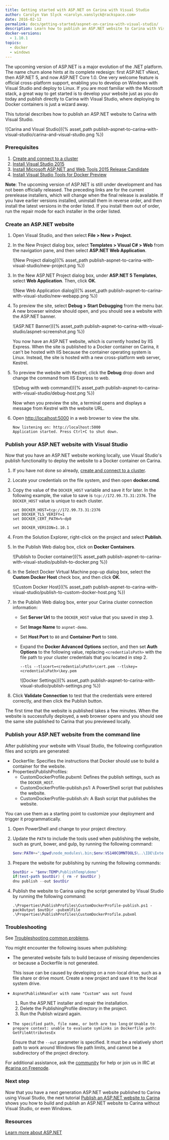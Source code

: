 ```yaml
---
title: Getting started with ASP.NET on Carina with Visual Studio
author: Carolyn Van Slyck <carolyn.vanslyck@rackspace.com>
date: 2016-02-12
permalink: docs/getting-started/aspnet-on-carina-with-visual-studio/
description: Learn how to publish an ASP.NET website to Carina with Visual Studio
docker-versions:
  - 1.10.1
topics:
  - docker
  - windows
---
```


The upcoming version of ASP.NET is a major evolution of the .NET platform.
The name churn alone hints at its complete redesign: first ASP.NET vNext, then ASP.NET 5,
and now ASP.NET Core 1.0. One very welcome feature is official cross-platform
support, enabling you to develop on Windows with Visual Studio and deploy
to Linux. If you are most familiar with the Microsoft stack, a great way to get started
is to develop your website just as you do today and publish directly to Carina
with Visual Studio, where deploying to Docker containers is just a wizard away.

This tutorial describes how to publish an ASP.NET website to Carina with Visual Studio.

![Carina and Visual Studio]({% asset_path publish-aspnet-to-carina-with-visual-studio/carina-and-visual-studio.png %})

### Prerequisites

1. [Create and connect to a cluster](/docs/tutorials/create-connect-cluster/)
1. [Install Visual Studio 2015](https://www.visualstudio.com/downloads/download-visual-studio-vs)
1. [Install Microsoft ASP.NET and Web Tools 2015 Release Candidate](https://www.microsoft.com/en-us/download/details.aspx?id=49959)
1. [Install Visual Studio Tools for Docker Preview](https://visualstudiogallery.msdn.microsoft.com/0f5b2caa-ea00-41c8-b8a2-058c7da0b3e4)

**Note**: The upcoming version of ASP.NET is still under development and has not
been officially released. The preceding links are for the current prerelease installers,
which will change when the final release is available. If you have earlier
versions installed, uninstall them in reverse order, and then install the latest
versions in the order listed. If you install them out of order, run the
repair mode for each installer in the order listed.

### Create an ASP.NET website

1. Open Visual Studio, and then select **File > New > Project**.

1. In the New Project dialog box, select **Templates > Visual C# > Web** from the
    navigation pane, and then select **ASP.NET Web Application**.

    ![New Project dialog]({% asset_path publish-aspnet-to-carina-with-visual-studio/new-project.png %})

1. In the New ASP.NET Project dialog box, under **ASP.NET 5 Templates**, select
    **Web Application**. Then, click **OK**.

    ![New Web Application dialog]({% asset_path publish-aspnet-to-carina-with-visual-studio/new-webapp.png %})

1. To preview the site, select **Debug > Start Debugging** from the menu bar.
    A new browser window should open, and you should see a website with the ASP.NET banner.

    ![ASP.NET Banner]({% asset_path publish-aspnet-to-carina-with-visual-studio/aspnet-screenshot.png %})

    You now have an ASP.NET website, which is currently hosted by IIS Express.
    When the site is published to a Docker container on Carina, it can't be hosted with
    IIS because the container operating system is Linux. Instead, the site is hosted
    with a new cross-platform web server, Kestrel.

1. To preview the website with Kestrel, click the **Debug** drop down and change the command from
    IIS Express to web.

    ![Debug with web command]({% asset_path publish-aspnet-to-carina-with-visual-studio/debug-host.png %})

    Now when you preview the site, a terminal opens and displays a message from
    Kestrel with the website URL.

1. Open [http://localhost:5000](http://localhost:5000) in a web browser to view the site.

    ```
    Now listening on: http://localhost:5000
    Application started. Press Ctrl+C to shut down.
    ```

### Publish your ASP.NET website with Visual Studio
Now that you have an ASP.NET website working locally, use Visual Studio's
publish functionality to deploy the website to a Docker container on Carina.

1. If you have not done so already, [create and connect to a cluster](/docs/tutorials/create-connect-cluster/).

1. Locate your credentials on the file system, and then open **docker.cmd**.

1. Copy the value of the `DOCKER_HOST` variable and save it for later. In the following example,
    the value to save is `tcp://172.99.73.31:2376`. The `DOCKER_HOST` value
    is unique to each cluster.

    ```
    set DOCKER_HOST=tcp://172.99.73.31:2376
    set DOCKER_TLS_VERIFY=1
    set DOCKER_CERT_PATH=%~dp0

    set DOCKER_VERSION=1.10.1
    ```

1. From the Solution Explorer, right-click on the project and select **Publish**.

1. In the Publish Web dialog box, click on **Docker Containers**.

    ![Publish to Docker container]({% asset_path publish-aspnet-to-carina-with-visual-studio/publish-to-docker.png %})

1. In the Select Docker Virtual Machine pop-up dialog box, select the
    **Custom Docker Host** check box, and then click **OK**.

    ![Custom Docker Host]({% asset_path publish-aspnet-to-carina-with-visual-studio/publish-to-custom-docker-host.png %})

1. In the Publish Web dialog box, enter your Carina cluster connection information:
    * Set **Server Url** to the `DOCKER_HOST` value that you saved in step 3.
    * Set **Image Name** to `aspnet-demo`.
    * Set **Host Port** to `80` and **Container Port** to `5000`.
    * Expand the **Docker Advanced Options** section, and then set **Auth Options** to
      the following value, replacing `<credentialsPath>` with the file path to
      your cluster credentials that you located in step 2.

      ```
      --tls --tlscert=<credentialsPath>\cert.pem --tlskey=<credentialsPath>\key.pem
      ```

      ![Docker Settings]({% asset_path publish-aspnet-to-carina-with-visual-studio/publish-settings.png %})

1. Click **Validate Connection** to test that the credentials were entered
    correctly, and then click the Publish button.

The first time that the website is published takes a few minutes. When the website
is successfully deployed, a web browser opens and you should see the
same site published to Carina that you previewed locally.

### Publish your ASP.NET website from the command line
After publishing your website with Visual Studio, the following configuration files and scripts
are generated:

  * Dockerfile: Specifies the instructions that Docker should use to build a container for
    the website.
  * Properties\PublishProfiles:
    * CustomDockerProfile.pubxml: Defines the publish settings, such as the `DOCKER_HOST`.
    * CustomDockerProfile-publish.ps1: A PowerShell script that publishes the website.
    * CustomDockerProfile-publish.sh: A Bash script that publishes the website.

You can use them as a starting point to customize your deployment and trigger it programmatically.

1. Open PowerShell and change to your project directory.

1. Update the `PATH` to include the tools used when publishing the website, such as grunt, bower, and gulp,
    by running the following command:

    ```powershell
    $env:PATH+=";$pwd\node_modules\.bin;$env:VS140COMNTOOLS\..\IDE\Extensions\Microsoft\Web Tools\External"
    ```

1. Prepare the website for publishing by running the following commands:

    ```powershell
    $outDir = "$env:TEMP\PublishTemp\demo"
    if(test-path $outDir) { rm -r $outDir }
    dnu publish --out $outDir
    ```

1. Publish the website to Carina using the script generated by Visual Studio by
    running the following command:

    ```
    .\Properties\PublishProfiles\CustomDockerProfile-publish.ps1 -packOutput $outDir -pubxmlFile .\Properties\PublishProfiles\CustomDockerProfile.pubxml
    ```

### Troubleshooting

See [Troubleshooting common problems]({{site.baseurl}}/docs/troubleshooting/common-problems/).

You might encounter the following issues when publishing:

* The generated website fails to build because of missing dependencies or because a Dockerfile is not generated.

    This issue can be caused by developing on a non-local drive, such as a file share
    or drive mount. Create a new project and save it to the local system drive.

* `AspnetPublishHandler with name "Custom" was not found`
    1. Run the ASP.NET installer and repair the installation.
    1. Delete the PublishingProfile directory in the project.
    1. Run the Publish wizard again.

* `The specified path, file name,
  or both are too long` or `Unable to prepare context: unable to evaluate symlinks
  in Dockerfile path: GetFileAttributesEx`

    Ensure that the `--out` parameter is specified. It must be a relatively
    short path to work around Windows file path limits, and cannot be a subdirectory
    of the project directory.

For additional assistance, ask the [community](https://community.getcarina.com/) for help or join us in IRC at [#carina on Freenode](http://webchat.freenode.net/?channels=carina).

### Next step
Now that you have a next generation ASP.NET website published to Carina
using Visual Studio, the next tutorial [Publish an ASP.NET website to Carina][publish-aspnet-to-carina]
shows you how to build and publish an ASP.NET website to Carina without Visual Studio, or even Windows.

### Resources

[Learn more about ASP.NET](https://get.asp.net/)

[publish-aspnet-to-carina]: {{site.baseurl}}/docs/tutorials/publish-aspnet-to-carina/
